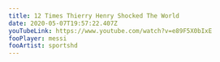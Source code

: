 ```yaml
---
title: 12 Times Thierry Henry Shocked The World
date: 2020-05-07T19:57:22.407Z
youTubeLink: https://www.youtube.com/watch?v=e89F5X0bIxE
fooPlayer: messi
fooArtist: sportshd
---
```

